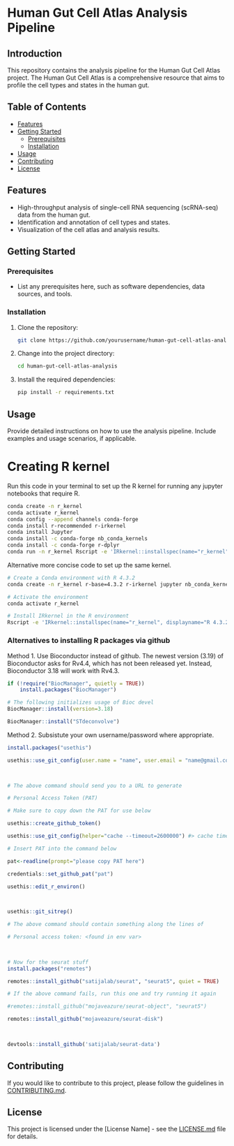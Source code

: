 # Human Gut Cell Atlas Analysis Pipeline

## Introduction

This repository contains the analysis pipeline for the Human Gut Cell Atlas project. The Human Gut Cell Atlas is a comprehensive resource that aims to profile the cell types and states in the human gut.

## Table of Contents

- [Features](#features)
- [Getting Started](#getting-started)
  - [Prerequisites](#prerequisites)
  - [Installation](#installation)
- [Usage](#usage)
- [Contributing](#contributing)
- [License](#license)

## Features

- High-throughput analysis of single-cell RNA sequencing (scRNA-seq) data from the human gut.
- Identification and annotation of cell types and states.
- Visualization of the cell atlas and analysis results.

## Getting Started

### Prerequisites

- List any prerequisites here, such as software dependencies, data sources, and tools.

### Installation

1. Clone the repository:

   ```bash
   git clone https://github.com/yourusername/human-gut-cell-atlas-analysis.git
   ```

2. Change into the project directory:

   ```bash
   cd human-gut-cell-atlas-analysis
   ```

3. Install the required dependencies:

   ```bash
   pip install -r requirements.txt
   ```

## Usage

Provide detailed instructions on how to use the analysis pipeline. Include examples and usage scenarios, if applicable. 
# Creating R kernel
Run this code in your terminal to set up the R kernel for running any jupyter notebooks that require R.
```bash
conda create -n r_kernel
conda activate r_kernel
conda config --append channels conda-forge
conda install r-recommended r-irkernel
conda install Jupyter
conda install -c conda-forge nb_conda_kernels
conda install -c conda-forge r-dplyr
conda run -n r_kernel Rscript -e 'IRkernel::installspec(name="r_kernel", displayname="R 3.3")'
```
Alternative more concise code to set up the same kernel.
```bash
# Create a Conda environment with R 4.3.2
conda create -n r_kernel r-base=4.3.2 r-irkernel jupyter nb_conda_kernels r-dplyr

# Activate the environment
conda activate r_kernel

# Install IRkernel in the R environment
Rscript -e 'IRkernel::installspec(name="r_kernel", displayname="R 4.3.2")'
```
### Alternatives to installing R packages via github
Method 1. Use Bioconductor instead of github. The newest version (3.19) of Bioconductor asks for Rv4.4, which has not been released yet. Instead, Bioconductor 3.18 will work with Rv4.3.
```R
if (!require("BiocManager", quietly = TRUE))
    install.packages("BiocManager")

# The following initializes usage of Bioc devel
BiocManager::install(version=3.18)

BiocManager::install("STdeconvolve")
```
Method 2. Subsistute your own username/password where appropriate.

```R
install.packages("usethis")

usethis::use_git_config(user.name = "name", user.email = "name@gmail.com")

  

# The above command should send you to a URL to generate

# Personal Access Token (PAT)

# Make sure to copy down the PAT for use below

usethis::create_github_token()

usethis::use_git_config(helper="cache --timeout=2600000") #> cache timeout ~30 days

# Insert PAT into the command below

pat<-readline(prompt="please copy PAT here")

credentials::set_github_pat("pat")

usethis::edit_r_environ()

  

usethis::git_sitrep()

# The above command should contain something along the lines of

# Personal access token: <found in env var>

  

# Now for the seurat stuff
install.packages("remotes")

remotes::install_github("satijalab/seurat", "seurat5", quiet = TRUE)

# If the above command fails, run this one and try running it again

#remotes::install_github("mojaveazure/seurat-object", "seurat5")

remotes::install_github("mojaveazure/seurat-disk")

  

devtools::install_github('satijalab/seurat-data')
```

## Contributing

If you would like to contribute to this project, please follow the guidelines in [CONTRIBUTING.md](CONTRIBUTING.md).

## License

This project is licensed under the [License Name] - see the [LICENSE.md](LICENSE.md) file for details.
```
